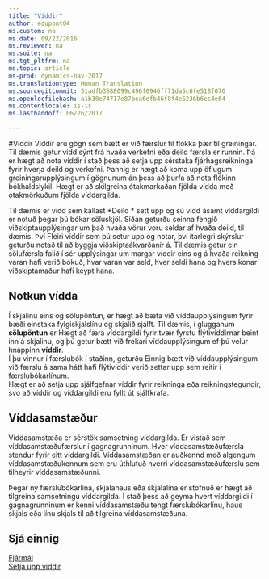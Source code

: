 ```yaml
---
title: "Víddir"
author: edupont04
ms.custom: na
ms.date: 09/22/2016
ms.reviewer: na
ms.suite: na
ms.tgt_pltfrm: na
ms.topic: article
ms-prod: dynamics-nav-2017
ms.translationtype: Human Translation
ms.sourcegitcommit: 51adfb3588099c496f0946ff71da5c6fe518f070
ms.openlocfilehash: a1b38e74717e87bea6efb46f8f4e5236b6ec4e64
ms.contentlocale: is-is
ms.lasthandoff: 06/26/2017

---
```


#<a name="dimensions"></a>Víddir
Víddir eru gögn sem bætt er við færslur til flokka þær til greiningar. Til dæmis getur vídd sýnt frá hvaða verkefni eða deild færsla er runnin.
Þá er hægt að nota víddir í stað þess að setja upp sérstaka fjárhagsreikninga fyrir hverja deild og verkefni. Þannig er hægt að koma upp öflugum greiningarupplýsingum í gögnunum án þess að þurfa að nota flókinn bókhaldslykil.
Hægt er að skilgreina ótakmarkaðan fjölda vídda með ótakmörkuðum fjölda víddargilda.  

Til dæmis er vídd sem kallast *Deild * sett upp og sú vídd ásamt víddargildi er notuð þegar þú bókar söluskjöl. Síðan geturðu seinna fengið viðskiptaupplýsingar um það hvaða vörur voru seldar af hvaða deild, til dæmis.
Því Fleiri víddir sem þú setur upp og notar, því ítarlegri skýrslur geturðu notað til að byggja viðskiptaákvarðanir á. Til dæmis getur ein sölufærsla falið í sér upplýsingar um margar víddir eins og á hvaða reikning varan hafi verið bókuð, hvar varan var seld, hver seldi hana og hvers konar viðskiptamaður hafi keypt hana.  

## <a name="using-dimensions"></a>Notkun vídda
Í skjalinu eins og sölupöntun, er hægt að bæta við víddaupplýsingum fyrir bæði einstaka fylgiskjalslínu og skjalið sjálft. Til dæmis, í glugganum **sölupöntun** er Hægt að færa víddargildi fyrir tvær fyrstu flýtivíddirnar beint inn á skjalinu,  og þú getur bætt við frekari víddaupplýsingum ef þú velur hnappinn **víddir**.  
Í þú vinnur í færslubók í staðinn, geturðu Einnig bætt við víddaupplýsingum við færslu á sama hátt hafi flýtivíddir verið settar upp sem reitir í færslubókarlínum.  
Hægt er að setja upp sjálfgefnar víddir fyrir reikninga eða reikningstegundir, svo að víddir og víddargildi eru fyllt út sjálfkrafa.  

## <a name="dimension-sets"></a>Víddasamstæður
Víddasamstæða er sérstök samsetning víddargilda. Er vistað sem víddasamstæðufærslur í gagnagrunninum. Hver víddasamstæðufærsla stendur fyrir eitt víddargildi. Víddasamstæðan er auðkennd með algengum víddasamstæðukennum sem eru úthlutuð hverri víddasamstæðufærslu sem tilheyrir víddasamstæðunni.  

Þegar ný færslubókarlína, skjalahaus eða skjalalína er stofnuð er hægt að tilgreina samsetningu víddargilda. Í stað þess að geyma hvert víddargildi í gagnagrunninum er kenni víddasamstæðu tengt færslubókarlínu, haus skjals eða línu skjals til að tilgreina víddasamstæðuna.  

## <a name="see-also"></a>Sjá einnig
[Fjármál](finance-setup.md)  
[Setja upp víddir](finance-setup-setup-dimensions.md)  

